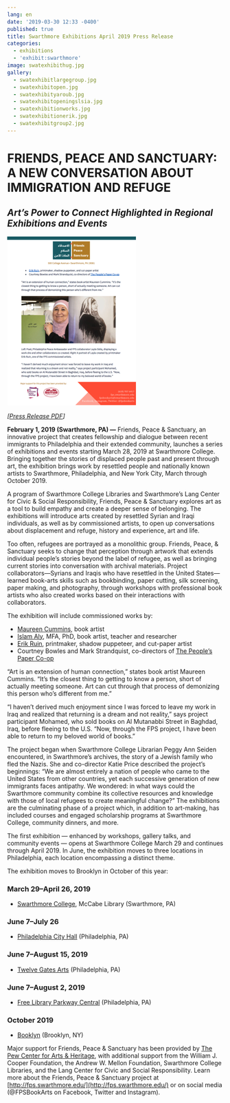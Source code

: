 ```yaml
---
lang: en
date: '2019-03-30 12:33 -0400'
published: true
title: Swarthmore Exhibitions April 2019 Press Release
categories:
  - exhibitions
  - 'exhibit:swarthmore'
image: swatexhibithug.jpg
gallery:
  - swatexhibitlargegroup.jpg
  - swatexhibitopen.jpg
  - swatexhibityaroub.jpg
  - swatexhibitopeningslsia.jpg
  - swatexhibitionworks.jpg
  - swatexhibitionerik.jpg
  - swatexhibitgroup2.jpg
---
```


# FRIENDS, PEACE AND SANCTUARY: A NEW CONVERSATION ABOUT IMMIGRATION AND REFUGE
## *Art’s Power to Connect Highlighted in Regional Exhibitions and Events*

[![press release thumbnail](/assets/images/press-release-thumb.png)](/assets/20190226-FPS-Press-Release.pdf)

*[[Press Release PDF](/assets/20190226-FPS-Press-Release.pdf)]*

**February 1, 2019 (Swarthmore, PA) —** Friends, Peace & Sanctuary, an innovative project that creates fellowship and dialogue between recent immigrants to Philadelphia and their extended community, launches a series of exhibitions and events starting March 28, 2019 at Swarthmore College. Bringing together the stories of displaced people past and present through art, the exhibition brings work by resettled people and nationally known artists to Swarthmore, Philadelphia, and New York City, March through October 2019.

A program of Swarthmore College Libraries and Swarthmore’s Lang Center for Civic & Social Responsibility, Friends, Peace & Sanctuary explores art as a tool to build empathy and create a deeper sense of belonging. The exhibitions will introduce arts created by resettled Syrian and Iraqi individuals, as well as by commissioned artists, to open up conversations about displacement and refuge, history and experience, art and life.

Too often, refugees are portrayed as a monolithic group. Friends, Peace, & Sanctuary seeks to change that perception through artwork that extends individual people’s stories beyond the label of refugee, as well as bringing current stories into conversation with archival materials. Project collaborators—Syrians and Iraqis who have resettled in the United States—learned book-arts skills such as bookbinding, paper cutting, silk screening, paper making, and photography, through workshops with professional book artists who also created works based on their interactions with collaborators.

The exhibition will include commissioned works by:

- [Maureen Cummins](http://maureencummins.com), book artist
- [Islam Aly](https://www.islamaly.com/), MFA, PhD, book artist, teacher and researcher
- [Erik Ruin](http://erikruin.info/), printmaker, shadow puppeteer, and cut-paper artist
- Courtney Bowles and Mark Strandquist, co-directors of [The People’s Paper Co-op](http://peoplespaperco-op.weebly.com/)

“Art is an extension of human connection,” states book artist Maureen Cummins. “It’s the closest thing to getting to know a person, short of actually meeting someone. Art can cut through that process of demonizing this person who’s different from me.”

“I haven’t derived much enjoyment since I was forced to leave my work in Iraq and realized that returning is a dream and not reality,” says project participant Mohamed, who sold books on Al Mutanabbi Street in Baghdad, Iraq, before fleeing to the U.S. “Now, through the FPS project, I have been able to return to my beloved world of books.”

The project began when Swarthmore College Librarian Peggy Ann Seiden encountered, in Swarthmore’s archives, the story of a Jewish family who fled the Nazis. She and co-director Katie Price described the project’s beginnings: “We are almost entirely a nation of people who came to the United States from other countries, yet each successive generation of new immigrants faces antipathy. We wondered: in what ways could the Swarthmore community combine its collective resources and knowledge with those of local refugees to create meaningful change?” The exhibitions are the culminating phase of a project which, in addition to art-making, has included courses and engaged scholarship programs at Swarthmore College, community dinners, and more. 

The first exhibition — enhanced by workshops, gallery talks, and community events — opens at Swarthmore College March 29 and continues through April 2019. In June, the exhibition moves to three locations in Philadelphia, each location encompassing a distinct theme.

The exhibition moves to Brooklyn in October of this year:

### __March 29–April 26, 2019__
- [Swarthmore College](https://www.swarthmore.edu/cooper-series/friends-peace-and-sanctuary), McCabe Library (Swarthmore, PA)

### __June 7–July 26__
- [Philadelphia City Hall](http://creativephl.org/exhibitions/) (Philadelphia, PA)

### __June 7–August 15, 2019__
- [Twelve Gates Arts](http://www.twelvegatesarts.org/) (Philadelphia, PA)

### __June 7–August 2, 2019__
- [Free Library Parkway Central](http://www.freelibrary.org/) (Philadelphia, PA)

### October 2019
- [Booklyn](https://booklyn.org/) (Brooklyn, NY)

Major support for Friends, Peace & Sanctuary has been provided by [The Pew Center for Arts & Heritage](https://pcah.org/), with additional support from the William J. Cooper Foundation, the Andrew W. Mellon Foundation, Swarthmore College Libraries, and the Lang Center for Civic and Social Responsibility. Learn more about the Friends, Peace & Sanctuary project at [http://fps.swarthmore.edu/](http://fps.swarthmore.edu/) or on social media (@FPSBookArts on Facebook, Twitter and Instagram).
